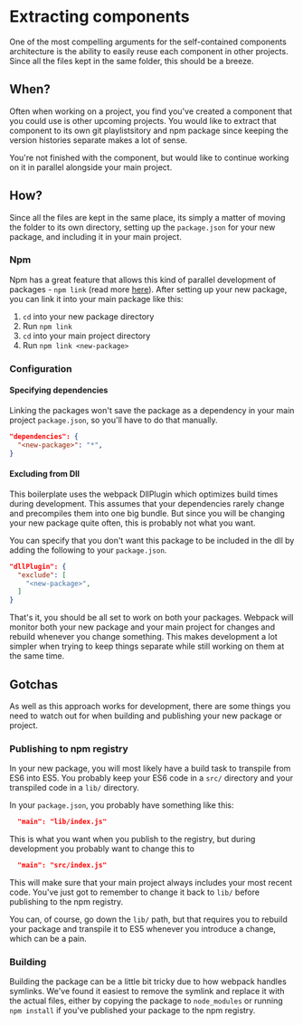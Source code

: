 # Extracting components

One of the most compelling arguments for the self-contained components
architecture is the ability to easily reuse each component in other projects.
Since all the files kept in the same folder, this should be a breeze.

## When?

Often when working on a project, you find you've created a component that you
could use is other upcoming projects. You would like to extract that
component to its own git playlistsitory and npm package since keeping the version
histories separate makes a lot of sense.

You're not finished with the component, but would like to continue working on it
in parallel alongside your main project.

## How?

Since all the files are kept in the same place, its simply a matter of moving
the folder to its own directory, setting up the `package.json` for your new
package, and including it in your main project.

### Npm

Npm has a great feature that allows this kind of parallel development of
packages - `npm link` (read more [here](https://docs.npmjs.com/cli/link)). After
setting up your new package, you can link it into your main package like this:

 1. `cd` into your new package directory
 2. Run `npm link`
 3. `cd` into your main project directory
 4. Run `npm link <new-package>`

### Configuration

#### Specifying dependencies

Linking the packages won't save the package as a dependency in your main project
`package.json`, so you'll have to do that manually.

```json
"dependencies": {
  "<new-package>": "*",
}
```

#### Excluding from Dll

This boilerplate uses the webpack DllPlugin which optimizes build times during
development. This assumes that your dependencies rarely change and precompiles
them into one big bundle. But since you will be changing your new package quite
often, this is probably not what you want.

You can specify that you don't want this package to be included in the dll by
adding the following to your `package.json`.

```json
"dllPlugin": {
  "exclude": [
    "<new-package>",
  ]
}
```

That's it, you should be all set to work on both your packages. Webpack will
monitor both your new package and your main project for changes and rebuild
whenever you change something. This makes development a lot simpler when trying
to keep things separate while still working on them at the same time.

## Gotchas

As well as this approach works for development, there are some things you need
to watch out for when building and publishing your new package or project.

### Publishing to npm registry

In your new package, you will most likely have a build task to transpile from
ES6 into ES5. You probably keep your ES6 code in a `src/` directory and your
transpiled code in a `lib/` directory.

In your `package.json`, you probably have something like this:

```json
  "main": "lib/index.js"
```

This is what you want when you publish to the registry, but during development
you probably want to change this to

```json
  "main": "src/index.js"
```

This will make sure that your main project always includes your most recent
code. You've just got to remember to change it back to `lib/` before publishing
to the npm registry.

You can, of course, go down the `lib/` path, but that requires you to
rebuild your package and transpile it to ES5 whenever you introduce a change,
which can be a pain.

### Building

Building the package can be a little bit tricky due to how webpack handles
symlinks. We've found it easiest to remove the symlink and replace it with the
actual files, either by copying the package to `node_modules` or running
`npm install` if you've published your package to the npm registry.
